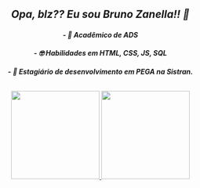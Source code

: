 <i>
  <p><h2 align = center> Opa, blz?? Eu sou Bruno Zanella!! 🖖</p>

<p>
<h4 align = center> - 🌱 Acadêmico de ADS
<h4 align = center> - 🤓 Habilidades em HTML, CSS, JS, SQL
<h4 align = center> - 📕 Estagiário de desenvolvimento em PEGA na Sistran.
</i>
</p>
  
<br>

<div align="center">
  <a href="https://github.com/bzanella">
  <img height="180em" src="https://github-readme-stats.vercel.app/api?username=bzanella&show_icons=true&theme=dracula&include_all_commits=true&count_private=true"/>
  <img height="180em" src="https://github-readme-stats.vercel.app/api/top-langs/?username=bzanella&layout=compact&langs_count=7&theme=dark"/>
</div>

